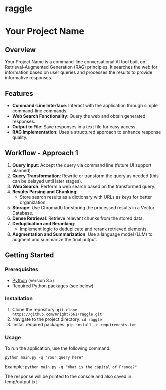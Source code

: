# raggle

# Your Project Name

## Overview

Your Project Name is a command-line conversational AI tool built on Retrieval-Augmented Generation (RAG) principles. It searches the web for information based on user queries and processes the results to provide informative responses.

## Features

- **Command-Line Interface**: Interact with the application through simple command-line commands.
- **Web Search Functionality**: Query the web and obtain generated responses.
- **Output to File**: Save responses in a text file for easy access.
- **RAG Implementation**: Uses a structured approach to enhance response quality.

## Workflow - Approach 1

1. **Query Input**: Accept the query via command line (future UI support planned).
2. **Query Transformation**: Rewrite or transform the query as needed (this can be delayed until later stages).
3. **Web Search**: Perform a web search based on the transformed query.
4. **Results Parsing and Chunking**: 
   - Store search results as a dictionary with URLs as keys for better organization.
5. **Storage**: Use Chromadb for storing the processed results in a Vector Database.
6. **Dense Retrieval**: Retrieve relevant chunks from the stored data.
7. **Deduplication and Reranking**: 
   - Implement logic to deduplicate and rerank retrieved elements.
8. **Augmentation and Summarization**: Use a language model (LLM) to augment and summarize the final output.

## Getting Started

### Prerequisites

- [Python](https://www.python.org/) (version 3.x)
- Required Python packages (see below)

### Installation

1. Clone the repository:
   ```git clone https://github.com/Knight7561/raggle.git```
2. Navigate to the project directory:
```cd raggle```
3. Install required packages:
```pip install -r requirements.txt```

### Usage
To run the application, use the following command:

```python main.py -q "Your query here"```


Example:
```python main.py -q "What is the capital of France?"```

The response will be printed to the console and also saved in temp/output.txt.
